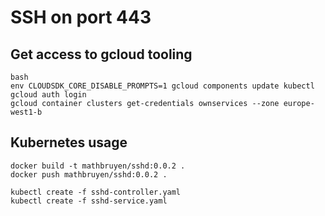 # SSH on port 443

## Get access to gcloud tooling

```
bash
env CLOUDSDK_CORE_DISABLE_PROMPTS=1 gcloud components update kubectl
gcloud auth login
gcloud container clusters get-credentials ownservices --zone europe-west1-b
```

## Kubernetes usage

```
docker build -t mathbruyen/sshd:0.0.2 .
docker push mathbruyen/sshd:0.0.2 .

kubectl create -f sshd-controller.yaml
kubectl create -f sshd-service.yaml
```
